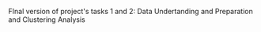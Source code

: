 FInal version of project's tasks 1 and 2: Data Undertanding and Preparation and Clustering Analysis
